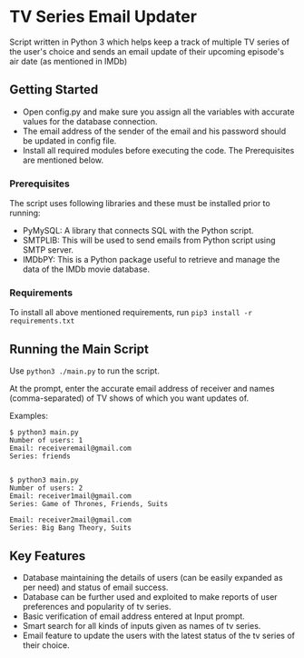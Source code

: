 # TV Series Email Updater

Script written in Python 3 which helps keep a track of multiple TV series of the user's choice and sends an email update of their upcoming episode's air date (as mentioned in IMDb)

## Getting Started

* Open config.py and make sure you assign all the variables with accurate values for the database connection.
* The email address of the sender of the email and his password should be updated in config file.
* Install all required modules before executing the code. The Prerequisites are mentioned below.

### Prerequisites

The script uses following libraries and these must be installed prior to running:

* PyMySQL: A library that connects SQL with the Python script.
* SMTPLIB: This will be used to send emails from Python script using SMTP server.
* IMDbPY: This is a Python package useful to retrieve and manage the data of the IMDb movie database.

### Requirements
To install all above mentioned requirements, run
 ```pip3 install -r requirements.txt```

## Running the Main Script

Use ```python3 ./main.py``` to run the script.

At the prompt, enter the accurate email address of receiver and names (comma-separated) of TV shows of which you want updates of.

Examples:
```
$ python3 main.py
Number of users: 1
Email: receiveremail@gmail.com
Series: friends


$ python3 main.py
Number of users: 2
Email: receiver1mail@gmail.com
Series: Game of Thrones, Friends, Suits

Email: receiver2mail@gmail.com
Series: Big Bang Theory, Suits

```

## Key Features
  * Database maintaining the details of users (can be easily expanded as per need) and status of email success.
  * Database can be further used and exploited to make reports of user preferences and popularity of tv series.
  * Basic verification of email address entered at Input prompt.
  * Smart search for all kinds of inputs given as names of tv series.
  * Email feature to update the users with the latest status of the tv series of their choice.
